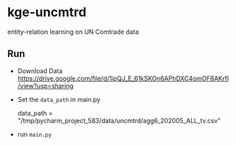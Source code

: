 # kge-uncmtrd
entity-relation learning on UN Comtrade data

## Run 
- Download Data  
https://drive.google.com/file/d/1ipQJ_E_61kSKOn6APhDXC4omOF8AKrfl/view?usp=sharing

- Set the `data_path` in main.py
    
    data_path = "/tmp/pycharm_project_583/data/uncmtrd/agg6_202005_ALL_tv.csv"

- run `main.py`
